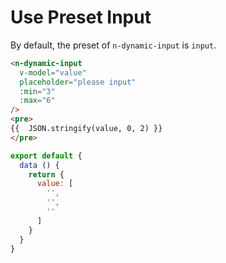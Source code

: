 # Use Preset Input
By default, the preset of `n-dynamic-input` is `input`.
```html
<n-dynamic-input
  v-model="value"
  placeholder="please input"
  :min="3"
  :max="6"
/>
<pre>
{{  JSON.stringify(value, 0, 2) }}
</pre>
```
```js
export default {
  data () {
    return {
      value: [
        '',
        '',
        ''
      ]
    }
  }
}
```